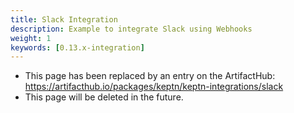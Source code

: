 ```yaml
---
title: Slack Integration
description: Example to integrate Slack using Webhooks
weight: 1
keywords: [0.13.x-integration]
---
```

* This page has been replaced by an entry on the ArtifactHub: https://artifacthub.io/packages/keptn/keptn-integrations/slack
* This page will be deleted in the future.